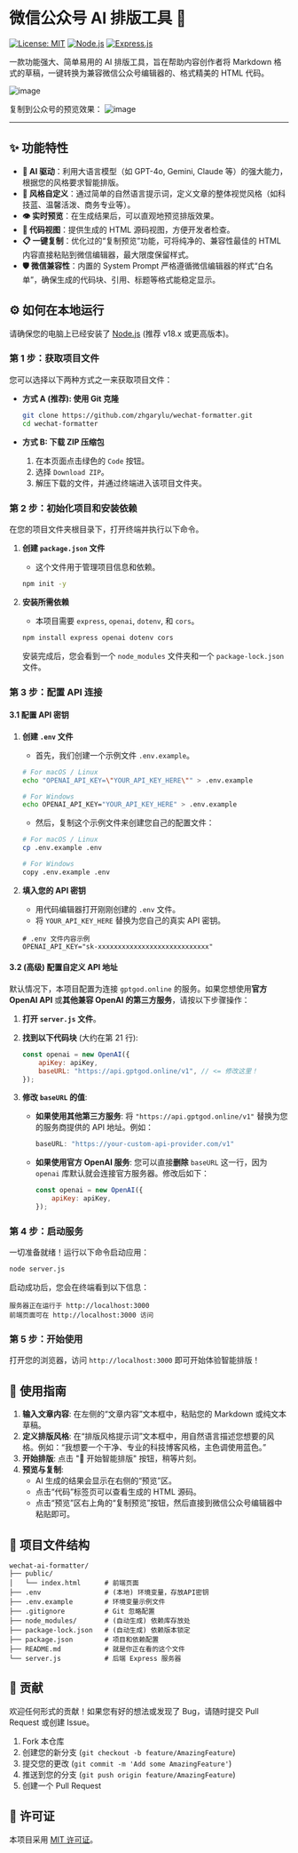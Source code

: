 # 微信公众号 AI 排版工具 🚀

[![License: MIT](https://img.shields.io/badge/License-MIT-yellow.svg)](https://opensource.org/licenses/MIT)
[![Node.js](https://img.shields.io/badge/Node.js-18.x-blue?logo=node.js)](https://nodejs.org/)
[![Express.js](https://img.shields.io/badge/Express.js-4.x-green?logo=express)](https://expressjs.com/)

一款功能强大、简单易用的 AI 排版工具，旨在帮助内容创作者将 Markdown 格式的草稿，一键转换为兼容微信公众号编辑器的、格式精美的 HTML 代码。

![image](https://github.com/user-attachments/assets/038abd26-837d-4fe3-9a1c-f581ccb58eb1)

复制到公众号的预览效果：
![image](https://github.com/user-attachments/assets/0eb70dc2-3bd5-48c8-ae9a-d214581aedab)


---

## ✨ 功能特性

-   **🤖 AI 驱动**：利用大语言模型（如 GPT-4o, Gemini, Claude 等）的强大能力，根据您的风格要求智能排版。
-   **🎨 风格自定义**：通过简单的自然语言提示词，定义文章的整体视觉风格（如科技蓝、温馨活泼、商务专业等）。
-   **👁️ 实时预览**：在生成结果后，可以直观地预览排版效果。
-   **📄 代码视图**：提供生成的 HTML 源码视图，方便开发者检查。
-   **📋 一键复制**：优化过的“复制预览”功能，可将纯净的、兼容性最佳的 HTML 内容直接粘贴到微信编辑器，最大限度保留样式。
-   **🛡️ 微信兼容性**：内置的 System Prompt 严格遵循微信编辑器的样式“白名单”，确保生成的代码块、引用、标题等格式能稳定显示。

## ⚙️ 如何在本地运行

请确保您的电脑上已经安装了 [Node.js](https://nodejs.org/) (推荐 v18.x 或更高版本)。

### 第 1 步：获取项目文件

您可以选择以下两种方式之一来获取项目文件：

*   **方式 A (推荐): 使用 Git 克隆**
    ```bash
    git clone https://github.com/zhgarylu/wechat-formatter.git
    cd wechat-formatter
    ```

*   **方式 B: 下载 ZIP 压缩包**
    1.  在本页面点击绿色的 `Code` 按钮。
    2.  选择 `Download ZIP`。
    3.  解压下载的文件，并通过终端进入该项目文件夹。

### 第 2 步：初始化项目和安装依赖

在您的项目文件夹根目录下，打开终端并执行以下命令。

1.  **创建 `package.json` 文件**
    *   这个文件用于管理项目信息和依赖。
    ```bash
    npm init -y
    ```

2.  **安装所需依赖**
    *   本项目需要 `express`, `openai`, `dotenv`, 和 `cors`。
    ```bash
    npm install express openai dotenv cors
    ```
    安装完成后，您会看到一个 `node_modules` 文件夹和一个 `package-lock.json` 文件。

### 第 3 步：配置 API 连接

#### 3.1 配置 API 密钥

1.  **创建 `.env` 文件**
    *   首先，我们创建一个示例文件 `.env.example`。
    ```bash
    # For macOS / Linux
    echo "OPENAI_API_KEY=\"YOUR_API_KEY_HERE\"" > .env.example

    # For Windows
    echo OPENAI_API_KEY="YOUR_API_KEY_HERE" > .env.example
    ```
    *   然后，复制这个示例文件来创建您自己的配置文件：
    ```bash
    # For macOS / Linux
    cp .env.example .env

    # For Windows
    copy .env.example .env
    ```

2.  **填入您的 API 密钥**
    *   用代码编辑器打开刚刚创建的 `.env` 文件。
    *   将 `YOUR_API_KEY_HERE` 替换为您自己的真实 API 密钥。
    
    ```env
    # .env 文件内容示例
    OPENAI_API_KEY="sk-xxxxxxxxxxxxxxxxxxxxxxxxxxxx"
    ```

#### 3.2 (高级) 配置自定义 API 地址

默认情况下，本项目配置为连接 `gptgod.online` 的服务。如果您想使用**官方 OpenAI API** 或**其他兼容 OpenAI 的第三方服务**，请按以下步骤操作：

1.  **打开 `server.js` 文件**。

2.  **找到以下代码块** (大约在第 21 行):
    ```javascript
    const openai = new OpenAI({
        apiKey: apiKey,
        baseURL: "https://api.gptgod.online/v1", // <= 修改这里！
    });
    ```

3.  **修改 `baseURL` 的值**:
    *   **如果使用其他第三方服务**: 将 `"https://api.gptgod.online/v1"` 替换为您的服务商提供的 API 地址。例如：
        ```javascript
        baseURL: "https://your-custom-api-provider.com/v1"
        ```
    *   **如果使用官方 OpenAI 服务**: 您可以直接**删除** `baseURL` 这一行，因为 `openai` 库默认就会连接官方服务器。修改后如下：
        ```javascript
        const openai = new OpenAI({
            apiKey: apiKey,
        });
        ```

### 第 4 步：启动服务

一切准备就绪！运行以下命令启动应用：

```bash
node server.js
```

启动成功后，您会在终端看到以下信息：
```
服务器正在运行于 http://localhost:3000
前端页面可在 http://localhost:3000 访问
```

### 第 5 步：开始使用

打开您的浏览器，访问 `http://localhost:3000` 即可开始体验智能排版！

## 📖 使用指南

1.  **输入文章内容**: 在左侧的“文章内容”文本框中，粘贴您的 Markdown 或纯文本草稿。
2.  **定义排版风格**: 在“排版风格提示词”文本框中，用自然语言描述您想要的风格。例如：“我想要一个干净、专业的科技博客风格，主色调使用蓝色。”
3.  **开始排版**: 点击 "🚀 开始智能排版" 按钮，稍等片刻。
4.  **预览与复制**:
    -   AI 生成的结果会显示在右侧的“预览”区。
    -   点击“代码”标签页可以查看生成的 HTML 源码。
    -   点击“预览”区右上角的“复制预览”按钮，然后直接到微信公众号编辑器中粘贴即可。

## 📂 项目文件结构

```
wechat-ai-formatter/
├── public/
│   └── index.html      # 前端页面
├── .env                # (本地) 环境变量，存放API密钥
├── .env.example        # 环境变量示例文件
├── .gitignore          # Git 忽略配置
├── node_modules/       # (自动生成) 依赖库存放处
├── package-lock.json   # (自动生成) 依赖版本锁定
├── package.json        # 项目和依赖配置
├── README.md           # 就是你正在看的这个文件
└── server.js           # 后端 Express 服务器
```

## 🤝 贡献

欢迎任何形式的贡献！如果您有好的想法或发现了 Bug，请随时提交 Pull Request 或创建 Issue。

1.  Fork 本仓库
2.  创建您的新分支 (`git checkout -b feature/AmazingFeature`)
3.  提交您的更改 (`git commit -m 'Add some AmazingFeature'`)
4.  推送到您的分支 (`git push origin feature/AmazingFeature`)
5.  创建一个 Pull Request

## 📄 许可证

本项目采用 [MIT 许可证](https://opensource.org/licenses/MIT)。

